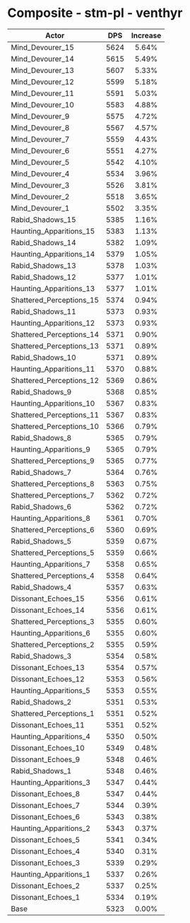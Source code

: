 # Composite - stm-pl - venthyr
| Actor | DPS | Increase |
|---|:---:|:---:|
|Mind_Devourer_15|5624|5.64%|
|Mind_Devourer_14|5615|5.49%|
|Mind_Devourer_13|5607|5.33%|
|Mind_Devourer_12|5599|5.18%|
|Mind_Devourer_11|5591|5.03%|
|Mind_Devourer_10|5583|4.88%|
|Mind_Devourer_9|5575|4.72%|
|Mind_Devourer_8|5567|4.57%|
|Mind_Devourer_7|5559|4.43%|
|Mind_Devourer_6|5551|4.27%|
|Mind_Devourer_5|5542|4.10%|
|Mind_Devourer_4|5534|3.96%|
|Mind_Devourer_3|5526|3.81%|
|Mind_Devourer_2|5518|3.65%|
|Mind_Devourer_1|5502|3.35%|
|Rabid_Shadows_15|5385|1.16%|
|Haunting_Apparitions_15|5383|1.13%|
|Rabid_Shadows_14|5382|1.09%|
|Haunting_Apparitions_14|5379|1.05%|
|Rabid_Shadows_13|5378|1.03%|
|Rabid_Shadows_12|5377|1.01%|
|Haunting_Apparitions_13|5377|1.01%|
|Shattered_Perceptions_15|5374|0.94%|
|Rabid_Shadows_11|5373|0.93%|
|Haunting_Apparitions_12|5373|0.93%|
|Shattered_Perceptions_14|5371|0.90%|
|Shattered_Perceptions_13|5371|0.89%|
|Rabid_Shadows_10|5371|0.89%|
|Haunting_Apparitions_11|5370|0.88%|
|Shattered_Perceptions_12|5369|0.86%|
|Rabid_Shadows_9|5368|0.85%|
|Haunting_Apparitions_10|5367|0.83%|
|Shattered_Perceptions_11|5367|0.83%|
|Shattered_Perceptions_10|5366|0.79%|
|Rabid_Shadows_8|5365|0.79%|
|Haunting_Apparitions_9|5365|0.79%|
|Shattered_Perceptions_9|5365|0.77%|
|Rabid_Shadows_7|5364|0.76%|
|Shattered_Perceptions_8|5363|0.75%|
|Shattered_Perceptions_7|5362|0.72%|
|Rabid_Shadows_6|5362|0.72%|
|Haunting_Apparitions_8|5361|0.70%|
|Shattered_Perceptions_6|5360|0.69%|
|Rabid_Shadows_5|5359|0.67%|
|Shattered_Perceptions_5|5359|0.66%|
|Haunting_Apparitions_7|5358|0.65%|
|Shattered_Perceptions_4|5358|0.64%|
|Rabid_Shadows_4|5357|0.63%|
|Dissonant_Echoes_15|5356|0.61%|
|Dissonant_Echoes_14|5356|0.61%|
|Shattered_Perceptions_3|5355|0.60%|
|Haunting_Apparitions_6|5355|0.60%|
|Shattered_Perceptions_2|5355|0.59%|
|Rabid_Shadows_3|5354|0.58%|
|Dissonant_Echoes_13|5354|0.57%|
|Dissonant_Echoes_12|5353|0.56%|
|Haunting_Apparitions_5|5353|0.55%|
|Rabid_Shadows_2|5351|0.53%|
|Shattered_Perceptions_1|5351|0.52%|
|Dissonant_Echoes_11|5351|0.52%|
|Haunting_Apparitions_4|5350|0.50%|
|Dissonant_Echoes_10|5349|0.48%|
|Dissonant_Echoes_9|5348|0.46%|
|Rabid_Shadows_1|5348|0.46%|
|Haunting_Apparitions_3|5347|0.44%|
|Dissonant_Echoes_8|5347|0.44%|
|Dissonant_Echoes_7|5344|0.39%|
|Dissonant_Echoes_6|5343|0.38%|
|Haunting_Apparitions_2|5343|0.37%|
|Dissonant_Echoes_5|5341|0.34%|
|Dissonant_Echoes_4|5340|0.31%|
|Dissonant_Echoes_3|5339|0.29%|
|Haunting_Apparitions_1|5337|0.26%|
|Dissonant_Echoes_2|5337|0.25%|
|Dissonant_Echoes_1|5334|0.19%|
|Base|5323|0.00%|

